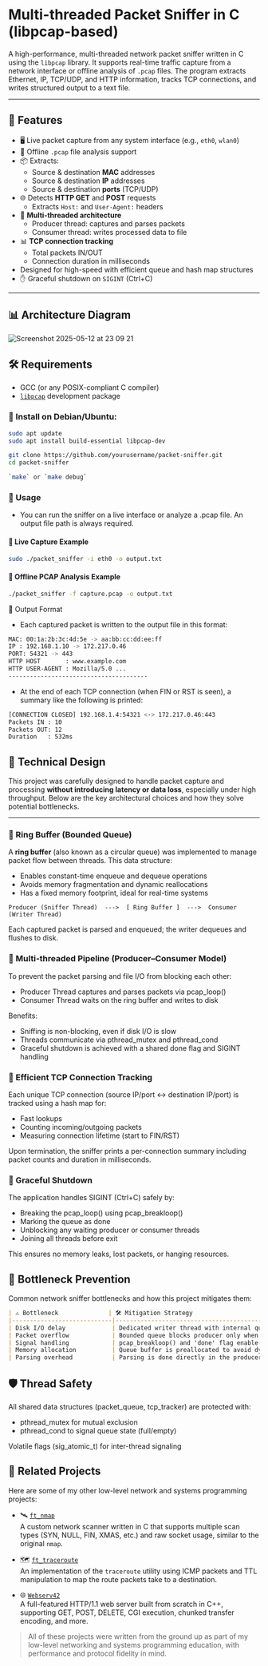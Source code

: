 # Multi-threaded Packet Sniffer in C (libpcap-based)

A high-performance, multi-threaded network packet sniffer written in C using the `libpcap` library. It supports real-time traffic capture from a network interface or offline analysis of `.pcap` files. The program extracts Ethernet, IP, TCP/UDP, and HTTP information, tracks TCP connections, and writes structured output to a text file.

---

## 📌 Features

- 🖥️ Live packet capture from any system interface (e.g., `eth0`, `wlan0`)
- 📁 Offline `.pcap` file analysis support
- 📦 Extracts:
  - Source & destination **MAC** addresses
  - Source & destination **IP** addresses
  - Source & destination **ports** (TCP/UDP)
- 🌐 Detects **HTTP GET** and **POST** requests
  - Extracts `Host:` and `User-Agent:` headers
- 🧵 **Multi-threaded architecture**
  - Producer thread: captures and parses packets
  - Consumer thread: writes processed data to file
- 📊 **TCP connection tracking**
  - Total packets IN/OUT
  - Connection duration in milliseconds
- Designed for high-speed with efficient queue and hash map structures
- ✋ Graceful shutdown on `SIGINT` (Ctrl+C)

---

## 📊 Architecture Diagram

![Screenshot 2025-05-12 at 23 09 21](https://github.com/user-attachments/assets/40b6b03f-a5c3-4a1d-a2c3-dc9ccfb776c3)

## 🛠️ Requirements

- GCC (or any POSIX-compliant C compiler)
- [`libpcap`](https://www.tcpdump.org/) development package

### 🐧 Install on Debian/Ubuntu:

```bash
sudo apt update
sudo apt install build-essential libpcap-dev

git clone https://github.com/yourusername/packet-sniffer.git
cd packet-sniffer

`make` or `make debug`
```

### 🚀 Usage
- You can run the sniffer on a live interface or analyze a .pcap file. An output file path is always required.

#### 🔴 Live Capture Example

``` bash
sudo ./packet_sniffer -i eth0 -o output.txt
```

#### 📂 Offline PCAP Analysis Example

``` bash
./packet_sniffer -f capture.pcap -o output.txt
```

📝 Output Format
- Each captured packet is written to the output file in this format:

``` bash
MAC: 00:1a:2b:3c:4d:5e -> aa:bb:cc:dd:ee:ff
IP : 192.168.1.10 -> 172.217.0.46
PORT: 54321 -> 443
HTTP HOST       : www.example.com
HTTP USER-AGENT : Mozilla/5.0 ...
---------------------------------------
```

- At the end of each TCP connection (when FIN or RST is seen), a summary like the following is printed:

``` bash
[CONNECTION CLOSED] 192.168.1.4:54321 <-> 172.217.0.46:443
Packets IN : 10
Packets OUT: 12
Duration   : 532ms
```

## 🔧 Technical Design

This project was carefully designed to handle packet capture and processing **without introducing latency or data loss**, especially under high throughput. Below are the key architectural choices and how they solve potential bottlenecks.

---

### 🔁 Ring Buffer (Bounded Queue)

A **ring buffer** (also known as a circular queue) was implemented to manage packet flow between threads. This data structure:

- Enables constant-time enqueue and dequeue operations
- Avoids memory fragmentation and dynamic reallocations
- Has a fixed memory footprint, ideal for real-time systems

```text
Producer (Sniffer Thread)  --->  [ Ring Buffer ]  --->  Consumer (Writer Thread)
```

Each captured packet is parsed and enqueued; the writer dequeues and flushes to disk.

### 🧵 Multi-threaded Pipeline (Producer–Consumer Model)

To prevent the packet parsing and file I/O from blocking each other:

- Producer Thread captures and parses packets via pcap_loop()
- Consumer Thread waits on the ring buffer and writes to disk

Benefits:

- Sniffing is non-blocking, even if disk I/O is slow
- Threads communicate via pthread_mutex and pthread_cond
- Graceful shutdown is achieved with a shared done flag and SIGINT handling

### 🧵 Efficient TCP Connection Tracking

Each unique TCP connection (source IP/port <-> destination IP/port) is tracked using a hash map for:

- Fast lookups
- Counting incoming/outgoing packets
- Measuring connection lifetime (start to FIN/RST)

Upon termination, the sniffer prints a per-connection summary including packet counts and duration in milliseconds.

### 🧵 Graceful Shutdown

The application handles SIGINT (Ctrl+C) safely by:

- Breaking the pcap_loop() using pcap_breakloop()
- Marking the queue as done
- Unblocking any waiting producer or consumer threads
- Joining all threads before exit

This ensures no memory leaks, lost packets, or hanging resources.

## 🧼 Bottleneck Prevention

Common network sniffer bottlenecks and how this project mitigates them:

```markdown
| ⚠️ Bottleneck              | 🛠️ Mitigation Strategy                                              |
|----------------------------|---------------------------------------------------------------------|
| Disk I/O delay             | Dedicated writer thread with internal queue                         |
| Packet overflow            | Bounded queue blocks producer only when full                        |
| Signal handling            | pcap_breakloop() and 'done' flag enable graceful shutdown           |
| Memory allocation          | Queue buffer is preallocated to avoid dynamic allocation delay      |
| Parsing overhead           | Parsing is done directly in the producer thread for CPU cache usage |
```

## 🛡️ Thread Safety

All shared data structures (packet_queue, tcp_tracker) are protected with:

- pthread_mutex for mutual exclusion
- pthread_cond to signal queue state (full/empty)

Volatile flags (sig_atomic_t) for inter-thread signaling


## 🔗 Related Projects

Here are some of my other low-level network and systems programming projects:

- 🛰️ [`ft_nmap`](https://github.com/erdogancayir/ft_nmap)  
  A custom network scanner written in C that supports multiple scan types (SYN, NULL, FIN, XMAS, etc.) and raw socket usage, similar to the original `nmap`.

- 🗺️ [`ft_traceroute`](https://github.com/erdogancayir/ft_traceroute)  
  An implementation of the `traceroute` utility using ICMP packets and TTL manipulation to map the route packets take to a destination.

- 🌐 [`Webserv42`](https://github.com/erdogancayir/Webserv42)  
  A full-featured HTTP/1.1 web server built from scratch in C++, supporting GET, POST, DELETE, CGI execution, chunked transfer encoding, and more.

> All of these projects were written from the ground up as part of my low-level networking and systems programming education, with performance and protocol fidelity in mind.